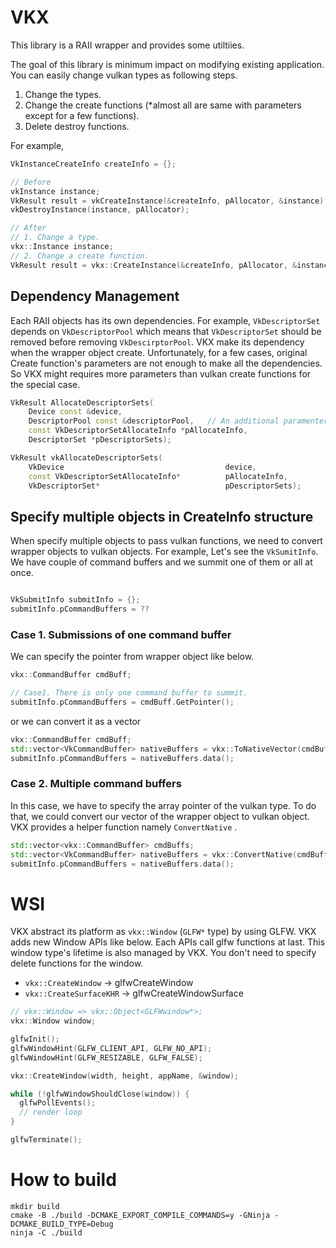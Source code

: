 # VKX

This library is a RAII wrapper and provides some utiltiies.

The goal of this library is minimum impact on modifying existing application. You can easily change vulkan types as following steps.

1. Change the types.
2. Change the create functions (*almost all are same with parameters except for a few functions).
3. Delete destroy functions.

For example,

```cpp
VkInstanceCreateInfo createInfo = {};

// Before
vkInstance instance;
VkResult result = vkCreateInstance(&createInfo, pAllocator, &instance);
vkDestroyInstance(instance, pAllocator);

// After
// 1. Change a type.
vkx::Instance instance;
// 2. Change a create function.
VkResult result = vkx::CreateInstance(&createInfo, pAllocator, &instance);
```

## Dependency Management

Each RAII objects has its own dependencies. For example, `VkDescriptorSet` depends on `VkDescriptorPool` which means that `VkDescriptorSet` should be removed before removing `VkDescirptorPool`. VKX make its dependency when the wrapper object create. Unfortunately, for a few cases, original Create function's parameters are not enough to make all the dependencies. So VKX might requires more parameters than vulkan create functions for the special case.

```cpp
VkResult AllocateDescriptorSets(
	Device const &device,
	DescriptorPool const &descriptorPool,   // An additional paramenter
	const VkDescriptorSetAllocateInfo *pAllocateInfo,
	DescriptorSet *pDescriptorSets);

VkResult vkAllocateDescriptorSets(
    VkDevice                                    device,
    const VkDescriptorSetAllocateInfo*          pAllocateInfo,
    VkDescriptorSet*                            pDescriptorSets);
```

## Specify multiple objects in CreateInfo structure

When specify multiple objects to pass vulkan functions, we need to convert wrapper objects to vulkan objects. For example, Let's see the `VkSumitInfo`.  We have couple of  command buffers and  we summit one of them or all at once.

```cpp

VkSubmitInfo submitInfo = {};
submitInfo.pCommandBuffers = ??
```

### Case 1.  Submissions of one command buffer

We can specify the pointer from wrapper object like below.

```cpp
vkx::CommandBuffer cmdBuff;

// Case1. There is only one command buffer to summit.
submitInfo.pCommandBuffers = cmdBuff.GetPointer();
```

or we can convert it as a vector
```cpp
vkx::CommandBuffer cmdBuff;
std::vector<VkCommandBuffer> nativeBuffers = vkx::ToNativeVector(cmdBuff);
submitInfo.pCommandBuffers = nativeBuffers.data(); 
```



### Case 2. Multiple command buffers

In this case, we have to specify the array pointer of the vulkan type. To do that, we could convert our vector of the wrapper object to vulkan object. VKX provides a helper function namely `ConvertNative` .

```cpp
std::vector<vkx::CommandBuffer> cmdBuffs;
std::vector<VkCommandBuffer> nativeBuffers = vkx::ConvertNative(cmdBuffs);
submitInfo.pCommandBuffers = nativeBuffers.data();
```

# WSI

VKX abstract its platform as `vkx::Window` (`GLFW*` type) by using GLFW. VKX adds new Window APIs like below. Each APIs call glfw functions at last. This window type's lifetime is also managed by VKX. You don't need to specify delete functions for the window.

- `vkx::CreateWindow`  → glfwCreateWindow
- `vkx::CreateSurfaceKHR` → glfwCreateWindowSurface

```cpp
// vkx::Window => vkx::Object<GLFWwindow*>;
vkx::Window window;

glfwInit();
glfwWindowHint(GLFW_CLIENT_API, GLFW_NO_API);
glfwWindowHint(GLFW_RESIZABLE, GLFW_FALSE);

vkx::CreateWindow(width, height, appName, &window);

while (!glfwWindowShouldClose(window)) {
  glfwPollEvents();
  // render loop
}

glfwTerminate();
```

# How to build

```
mkdir build
cmake -B ./build -DCMAKE_EXPORT_COMPILE_COMMANDS=y -GNinja -DCMAKE_BUILD_TYPE=Debug
ninja -C ./build
```
